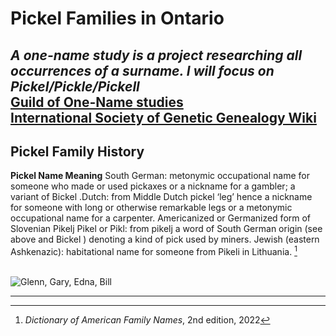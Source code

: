 # Pickel Families in Ontario 

*A one-name study is a project researching all occurrences of a surname. I will focus on Pickel/Pickle/Pickell* <br>
[Guild of One-Name studies](https://one-name.org/Results)  
[International Society of Genetic Genealogy Wiki](https://isogg.org/wiki/One-name_study)  
---
## Pickel Family History
**Pickel Name Meaning**
South German: metonymic occupational name for someone who made or used pickaxes or a nickname for a gambler; a variant of Bickel .Dutch: from Middle Dutch pickel ‘leg’ hence a nickname for someone with long or otherwise remarkable legs or a metonymic occupational name for a carpenter. Americanized or Germanized form of Slovenian Pikelj Pikel or Pikl: from pikelj a word of South German origin (see above and Bickel ) denoting a kind of pick used by miners. 
Jewish (eastern Ashkenazic): habitational name for someone from Pikeli in Lithuania. [^1] <br> <br>

![Glenn, Gary, Edna, Bill](/assets/images/3B98E27D-C938-45F8-B005-AE82640AF705.jpeg)

---
[^1]: *Dictionary of American Family Names*, 2nd edition, 2022

